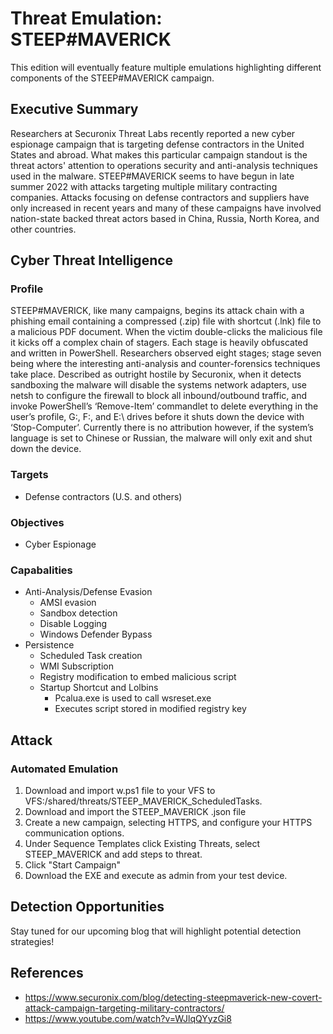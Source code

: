 # Threat Emulation: STEEP#MAVERICK 

This edition will eventually feature multiple emulations highlighting different components of the STEEP#MAVERICK campaign.

## Executive Summary
Researchers at Securonix Threat Labs recently reported a new cyber espionage campaign that is targeting defense contractors in the United States and abroad. What makes this particular campaign standout is the threat actors' attention to operations security and anti-analysis techniques used in the malware. STEEP#MAVERICK seems to have begun in late summer 2022 with attacks targeting multiple military contracting companies. Attacks focusing on defense contractors and suppliers have only increased in recent years and many of these campaigns have involved nation-state backed threat actors based in China, Russia, North Korea, and other countries.

## Cyber Threat Intelligence

### Profile
STEEP#MAVERICK, like many campaigns, begins its attack chain with a phishing email containing a compressed (.zip) file with shortcut (.lnk) file to a malicious PDF document. When the victim double-clicks the malicious file it kicks off a complex chain of stagers. Each stage is heavily obfuscated and written in PowerShell. Researchers observed eight stages; stage seven being where the interesting anti-analysis and counter-forensics techniques take place. Described as outright hostile by Securonix, when it detects sandboxing the malware will disable the systems network adapters, use netsh to configure the firewall to block all inbound/outbound traffic, and invoke PowerShell’s ‘Remove-Item’ commandlet to delete everything in the user’s profile, G:\, F:\, and E:\ drives before it shuts down the device with ‘Stop-Computer’. Currently there is no attribution however, if the system’s language is set to Chinese or Russian, the malware will only exit and shut down the device.

### Targets
* Defense contractors (U.S. and others)

### Objectives
* Cyber Espionage

### Capabalities
* Anti-Analysis/Defense Evasion
  * AMSI evasion
  * Sandbox detection
  * Disable Logging
  * Windows Defender Bypass
* Persistence
  * Scheduled Task creation
  * WMI Subscription
  * Registry modification to embed malicious script
  * Startup Shortcut and Lolbins
    * Pcalua.exe is used to call wsreset.exe
    * Executes script stored in modified registry key


## Attack

### Automated Emulation
1. Download and import w.ps1 file to your VFS to VFS:/shared/threats/STEEP_MAVERICK_ScheduledTasks.
2. Download and import the STEEP_MAVERICK .json file
3. Create a new campaign, selecting HTTPS, and configure your HTTPS communication options.
4. Under Sequence Templates click Existing Threats, select STEEP_MAVERICK and add steps to threat.
5. Click "Start Campaign"
6. Download the EXE and execute as admin from your test device.

## Detection Opportunities
Stay tuned for our upcoming blog that will highlight potential detection strategies!

## References
* https://www.securonix.com/blog/detecting-steepmaverick-new-covert-attack-campaign-targeting-military-contractors/
* https://www.youtube.com/watch?v=WJlqQYyzGi8
